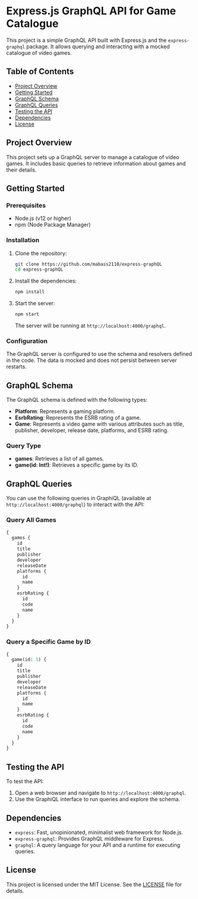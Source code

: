 

# Express.js GraphQL API for Game Catalogue

This project is a simple GraphQL API built with Express.js and the `express-graphql` package. It allows querying and interacting with a mocked catalogue of video games.

## Table of Contents

- [Project Overview](#project-overview)
- [Getting Started](#getting-started)
- [GraphQL Schema](#graphql-schema)
- [GraphQL Queries](#graphql-queries)
- [Testing the API](#testing-the-api)
- [Dependencies](#dependencies)
- [License](#license)

## Project Overview

This project sets up a GraphQL server to manage a catalogue of video games. It includes basic queries to retrieve information about games and their details.

## Getting Started

### Prerequisites

- Node.js (v12 or higher)
- npm (Node Package Manager)

### Installation

1. Clone the repository:

    ```bash
    git clone https://github.com/mabass2110/express-graphQL 
    cd express-graphQL
    ```

2. Install the dependencies:

    ```bash
    npm install
    ```

3. Start the server:

    ```bash
    npm start
    ```

   The server will be running at `http://localhost:4000/graphql`.

### Configuration

The GraphQL server is configured to use the schema and resolvers defined in the code. The data is mocked and does not persist between server restarts.

## GraphQL Schema

The GraphQL schema is defined with the following types:

- **Platform**: Represents a gaming platform.
- **EsrbRating**: Represents the ESRB rating of a game.
- **Game**: Represents a video game with various attributes such as title, publisher, developer, release date, platforms, and ESRB rating.

### Query Type

- **games**: Retrieves a list of all games.
- **game(id: Int!)**: Retrieves a specific game by its ID.

## GraphQL Queries

You can use the following queries in GraphiQL (available at `http://localhost:4000/graphql`) to interact with the API:

### Query All Games

```graphql
{
  games {
    id
    title
    publisher
    developer
    releaseDate
    platforms {
      id
      name
    }
    esrbRating {
      id
      code
      name
    }
  }
}
```

### Query a Specific Game by ID

```graphql
{
  game(id: 1) {
    id
    title
    publisher
    developer
    releaseDate
    platforms {
      id
      name
    }
    esrbRating {
      id
      code
      name
    }
  }
}
```

## Testing the API

To test the API:

1. Open a web browser and navigate to `http://localhost:4000/graphql`.
2. Use the GraphiQL interface to run queries and explore the schema.

## Dependencies

- `express`: Fast, unopinionated, minimalist web framework for Node.js.
- `express-graphql`: Provides GraphQL middleware for Express.
- `graphql`: A query language for your API and a runtime for executing queries.

## License

This project is licensed under the MIT License. See the [LICENSE](LICENSE) file for details.

